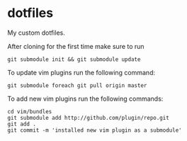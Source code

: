 dotfiles
========

My custom dotfiles.

After cloning for the first time make sure to run

    git submodule init && git submodule update

To update vim plugins run the following command:

    git submodule foreach git pull origin master

To add new vim plugins run the following commands:

    cd vim/bundles
    git submodule add http://github.com/plugin/repo.git
    git add .
    git commit -m 'installed new vim plugin as a submodule'

